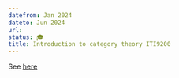 ```yaml
---
datefrom: Jan 2024
dateto: Jun 2024
url:
status: 🎓
title: Introduction to category theory ITI9200
---
```


See [here](CourseCategoryTheory.html)